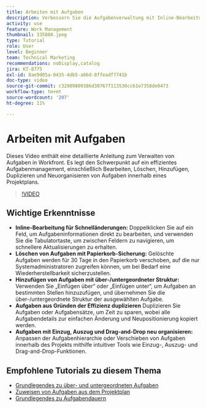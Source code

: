 ```yaml
---
title: Arbeiten mit Aufgaben
description: Verbessern Sie die Aufgabenverwaltung mit Inline-Bearbeitung, Papierkorb-Backups für gelöschte Aufgaben, über- und untergeordneten Strukturhinzufügungen, Aufgabenduplizierung und intuitiven Reorganisations-Tools wie Drag-and-Drop in Workfront.
activity: use
feature: Work Management
thumbnail: 335088.jpeg
type: Tutorial
role: User
level: Beginner
team: Technical Marketing
recommendations: noDisplay,catalog
jira: KT-8775
exl-id: 8ae9d05a-0435-4db5-a66d-8ffeadf7741b
doc-type: video
source-git-commit: c32909809386d30767f113530ccb1e7358de0473
workflow-type: tm+mt
source-wordcount: '207'
ht-degree: 11%

---
```


# Arbeiten mit Aufgaben

Dieses Video enthält eine detaillierte Anleitung zum Verwalten von Aufgaben in Workfront. Es legt den Schwerpunkt auf ein effizientes Aufgabenmanagement, einschließlich Bearbeiten, Löschen, Hinzufügen, Duplizieren und Neuorganisieren von Aufgaben innerhalb eines Projektplans.

>[!VIDEO](https://video.tv.adobe.com/v/335088/?quality=12&learn=on&enablevpops)

## Wichtige Erkenntnisse

* **Inline-Bearbeitung für Schnelländerungen:** Doppelklicken Sie auf ein Feld, um Aufgabeninformationen direkt zu bearbeiten, und verwenden Sie die Tabulatortaste, um zwischen Feldern zu navigieren, um schnellere Aktualisierungen zu erhalten. &#x200B;
* **Löschen von Aufgaben mit Papierkorb-Sicherung:** Gelöschte Aufgaben werden für 30 Tage in den Papierkorb verschoben, auf die nur Systemadministratoren zugreifen können, um bei Bedarf eine Wiederherstellbarkeit sicherzustellen. &#x200B;
* **Hinzufügen von Aufgaben mit über-/untergeordneter Struktur:** Verwenden Sie „Einfügen über“ oder „Einfügen unter“, um Aufgaben an bestimmten Stellen hinzuzufügen, und übernehmen Sie die über-/untergeordnete Struktur der ausgewählten Aufgabe. &#x200B;
* **Aufgaben aus Gründen der Effizienz duplizieren** Duplizieren Sie Aufgaben oder Aufgabensätze, um Zeit zu sparen, wobei alle Aufgabendetails zur einfachen Änderung und Neupositionierung kopiert werden. &#x200B;
* **Aufgaben mit Einzug, Auszug und Drag-and-Drop neu organisieren:** Anpassen der Aufgabenhierarchie oder Verschieben von Aufgaben innerhalb des Projekts mithilfe intuitiver Tools wie Einzug-, Auszug- und Drag-and-Drop-Funktionen. &#x200B;

## Empfohlene Tutorials zu diesem Thema

* [Grundlegendes zu über- und untergeordneten Aufgaben](/help/manage-work/tasks/understand-parent-child-tasks.md)
* [Zuweisen von Aufgaben aus dem Projektplan](/help/manage-work/tasks/assign-tasks-from-the-project-plan.md)
* [Grundlegendes zu Aufgabendauern](/help/manage-work/tasks/understand-task-durations.md)

